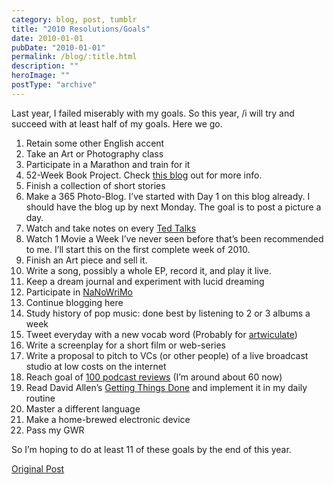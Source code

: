 ```yaml
---
category: blog, post, tumblr
title: "2010 Resolutions/Goals"
date: 2010-01-01
pubDate: "2010-01-01"
permalink: /blog/:title.html
description: ""
heroImage: ""
postType: "archive"
---
```




Last year, I failed miserably with my goals. So this year, /i will try and succeed with at least half of my goals. Here we go.

1. Retain some other English accent  
2. Take an Art or Photography class  
3. Participate in a Marathon and train for it  
4. 52-Week Book Project. Check [this blog](https://52books.tumblr.com/) out for more info.  
5. Finish a collection of short stories  
6. Make a 365 Photo-Blog. I’ve started with Day 1 on this blog already. I should have the blog up by next Monday. The goal is to post a picture a day.  
7. Watch and take notes on every [Ted Talks](https://www.ted.com/)  
8. Watch 1 Movie a Week I’ve never seen before that’s been recommended to me. I’ll start this on the first complete week of 2010.  
9. Finish an Art piece and sell it.  
10. Write a song, possibly a whole EP, record it, and play it live.  
11. Keep a dream journal and experiment with lucid dreaming  
12. Participate in [NaNoWriMo](https://nanowrimo.org/)  
13. Continue blogging here  
14. Study history of pop music: done best by listening to 2 or 3 albums a week  
15. Tweet everyday with a new vocab word (Probably for [artwiculate](https://artwiculate.com/))  
16. Write a screenplay for a short film or web-series  
17. Write a proposal to pitch to VCs (or other people) of a live broadcast studio at low costs on the internet  
18. Reach goal of [100 podcast reviews](https://podcastsdaily.wordpress.com/) (I’m around about 60 now)  
19. Read David Allen’s [Getting Things Done](https://gettingthingsdone.com/) and implement it in my daily routine  
20. Master a different language  
21. Make a home-brewed electronic device  
22. Pass my GWR  

So I’m hoping to do at least 11 of these goals by the end of this year.

[Original Post](https://jermspeaks.com/post/311914848/2010-resolutionsgoals)
